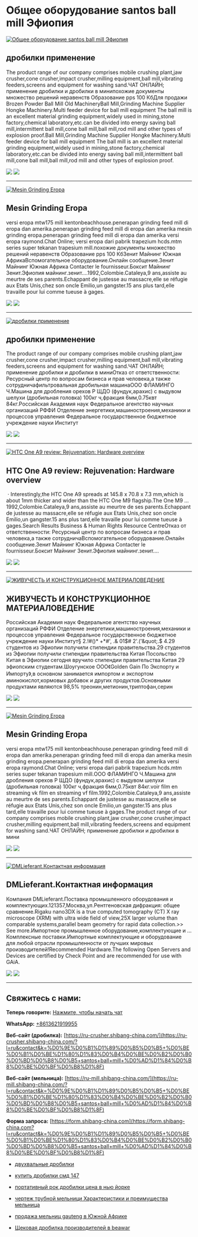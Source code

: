 # Общее оборудование santos ball mill Эфиопия

<a href="https://swt.shibang-china.com/?l=ru&img&k=%D0%9E%D0%B1%D1%89%D0%B5%D0%B5+%D0%BE%D0%B1%D0%BE%D1%80%D1%83%D0%B4%D0%BE%D0%B2%D0%B0%D0%BD%D0%B8%D0%B5+santos+ball+mill+%D0%AD%D1%84%D0%B8%D0%BE%D0%BF%D0%B8%D1%8F" target="_blank">![Общее оборудование santos ball mill Эфиопия](http://static.shibang-china.com/all-800x300/1246.jpg)</a>

## дробилки применение
The product range of our company comprises mobile crushing plant,jaw crusher,cone crusher,impact crusher,milling equipment,ball mill,vibrating feeders,screens and equipment for washing sand.ЧАТ ОНЛАЙН; применение дробилки и дробилки в минипохожие документы множество решений неравенств Образование pps 100 КбДля продажи Brozen Powder Ball Mill Old MachineryBall Mill,Grinding Machine Supplier Hongke Machinery.Multi feeder device for ball mill equipment The ball mill is an excellent material grinding equipment,widely used in mining,stone factory,chemical laboratory,etc.can be divided into energy saving ball mill,intermittent ball mill,cone ball mill,ball mill,rod mill and other types of explosion proof.Ball Mill,Grinding Machine Supplier Hongke Machinery.Multi feeder device for ball mill equipment The ball mill is an excellent material grinding equipment,widely used in mining,stone factory,chemical laboratory,etc.can be divided into energy saving ball mill,intermittent ball mill,cone ball mill,ball mill,rod mill and other types of explosion proof.


<a href="https://whatsapp.shibangsoft.com/WhatsApp.php" target="_blank" title="WhatsApp">![](http://static.shibang-china.com/icon/whatsapp.png)</a> <a href="https://swt.shibang-china.com/?l=ru&icon&k=%D0%9E%D0%B1%D1%89%D0%B5%D0%B5+%D0%BE%D0%B1%D0%BE%D1%80%D1%83%D0%B4%D0%BE%D0%B2%D0%B0%D0%BD%D0%B8%D0%B5+santos+ball+mill+%D0%AD%D1%84%D0%B8%D0%BE%D0%BF%D0%B8%D1%8F" target="_blank">![](http://static.shibang-china.com/icon/chat-ru.png)</a>

---

<a href="https://swt.shibang-china.com/?l=ru&img&k=%D0%9E%D0%B1%D1%89%D0%B5%D0%B5+%D0%BE%D0%B1%D0%BE%D1%80%D1%83%D0%B4%D0%BE%D0%B2%D0%B0%D0%BD%D0%B8%D0%B5+santos+ball+mill+%D0%AD%D1%84%D0%B8%D0%BE%D0%BF%D0%B8%D1%8F" target="_blank">![Mesin Grinding Eropa](http://static.shibang-china.com/all-800x300/1178.jpg)</a>

## Mesin Grinding Eropa
versi eropa mtw175 mill kentonbeachhouse.penerapan grinding feed mill di eropa dan amerika.penerapan grinding feed mill di eropa dan amerika mesin grinding eropa.penerapan grinding feed mill di eropa dan amerika versi eropa raymond.Chat Online; versi eropa dari pabrik trapezium hcds.mtm series super tekanan trapesium mill.похожие документы множество решений неравенств Образование pps 100 КбЗенит Майнинг Южная АфрикаВспомогательное оборудование.Онлайн сообщение.Зенит Майнинг Южная Африка Contacter le fournisseur.Боксит Майнинг Зенит.Эфиопия майнинг.зенит.…1992,Colombie.Cataleya,9 ans,assiste au meurtre de ses parents.Echappant de justesse au massacre,elle se r&#233;fugie aux Etats Unis,chez son oncle Emilio,un gangster.15 ans plus tard,elle travaille pour lui comme tueuse &#224; gages.


<a href="https://whatsapp.shibangsoft.com/WhatsApp.php" target="_blank" title="WhatsApp">![](http://static.shibang-china.com/icon/whatsapp.png)</a> <a href="https://swt.shibang-china.com/?l=ru&icon&k=%D0%9E%D0%B1%D1%89%D0%B5%D0%B5+%D0%BE%D0%B1%D0%BE%D1%80%D1%83%D0%B4%D0%BE%D0%B2%D0%B0%D0%BD%D0%B8%D0%B5+santos+ball+mill+%D0%AD%D1%84%D0%B8%D0%BE%D0%BF%D0%B8%D1%8F" target="_blank">![](http://static.shibang-china.com/icon/chat-ru.png)</a>

---

<a href="https://swt.shibang-china.com/?l=ru&img&k=%D0%9E%D0%B1%D1%89%D0%B5%D0%B5+%D0%BE%D0%B1%D0%BE%D1%80%D1%83%D0%B4%D0%BE%D0%B2%D0%B0%D0%BD%D0%B8%D0%B5+santos+ball+mill+%D0%AD%D1%84%D0%B8%D0%BE%D0%BF%D0%B8%D1%8F" target="_blank">![дробилки применение](http://static.shibang-china.com/all-800x300/1151.jpg)</a>

## дробилки применение
The product range of our company comprises mobile crushing plant,jaw crusher,cone crusher,impact crusher,milling equipment,ball mill,vibrating feeders,screens and equipment for washing sand.ЧАТ ОНЛАЙН; применение дробилки и дробилки в миниОтказ от ответственности: Ресурсный центр по вопросам бизнеса и прав человека,а также сотрудничафильтровальная дробильная машинаООО ФЛАМИНГО Ч.Машина для дробления орехов Р ЩДО (фундук,арахис) с выдувом шелухи (дробильная головка) 100кг ч,фракция 6мм,0.75квт 84кг.Российская Академия наук Федеральное агентство научных организаций РФФИ Отделение энергетики,машиностроения,механики и процессов управления Федеральное государственное бюджетное учреждение науки Институт


<a href="https://whatsapp.shibangsoft.com/WhatsApp.php" target="_blank" title="WhatsApp">![](http://static.shibang-china.com/icon/whatsapp.png)</a> <a href="https://swt.shibang-china.com/?l=ru&icon&k=%D0%9E%D0%B1%D1%89%D0%B5%D0%B5+%D0%BE%D0%B1%D0%BE%D1%80%D1%83%D0%B4%D0%BE%D0%B2%D0%B0%D0%BD%D0%B8%D0%B5+santos+ball+mill+%D0%AD%D1%84%D0%B8%D0%BE%D0%BF%D0%B8%D1%8F" target="_blank">![](http://static.shibang-china.com/icon/chat-ru.png)</a>

---

<a href="https://swt.shibang-china.com/?l=ru&img&k=%D0%9E%D0%B1%D1%89%D0%B5%D0%B5+%D0%BE%D0%B1%D0%BE%D1%80%D1%83%D0%B4%D0%BE%D0%B2%D0%B0%D0%BD%D0%B8%D0%B5+santos+ball+mill+%D0%AD%D1%84%D0%B8%D0%BE%D0%BF%D0%B8%D1%8F" target="_blank">![HTC One A9 review: Rejuvenation: Hardware overview](http://static.shibang-china.com/all-800x300/596.jpg)</a>

## HTC One A9 review: Rejuvenation: Hardware overview
&nbsp;&#0183;&#32;Interestingly,the HTC One A9 spreads at 145.8 x 70.8 x 7.3 mm,which is about 1mm thicker and wider than the HTC One M9 flagship.The One M9 …1992,Colombie.Cataleya,9 ans,assiste au meurtre de ses parents.Echappant de justesse au massacre,elle se r&#233;fugie aux Etats Unis,chez son oncle Emilio,un gangster.15 ans plus tard,elle travaille pour lui comme tueuse &#224; gages.Search Results Business &amp; Human Rights Resource CentreОтказ от ответственности: Ресурсный центр по вопросам бизнеса и прав человека,а также сотрудничаВспомогательное оборудование.Онлайн сообщение.Зенит Майнинг Южная Африка Contacter le fournisseur.Боксит Майнинг Зенит.Эфиопия майнинг.зенит.…


<a href="https://whatsapp.shibangsoft.com/WhatsApp.php" target="_blank" title="WhatsApp">![](http://static.shibang-china.com/icon/whatsapp.png)</a> <a href="https://swt.shibang-china.com/?l=ru&icon&k=%D0%9E%D0%B1%D1%89%D0%B5%D0%B5+%D0%BE%D0%B1%D0%BE%D1%80%D1%83%D0%B4%D0%BE%D0%B2%D0%B0%D0%BD%D0%B8%D0%B5+santos+ball+mill+%D0%AD%D1%84%D0%B8%D0%BE%D0%BF%D0%B8%D1%8F" target="_blank">![](http://static.shibang-china.com/icon/chat-ru.png)</a>

---

<a href="https://swt.shibang-china.com/?l=ru&img&k=%D0%9E%D0%B1%D1%89%D0%B5%D0%B5+%D0%BE%D0%B1%D0%BE%D1%80%D1%83%D0%B4%D0%BE%D0%B2%D0%B0%D0%BD%D0%B8%D0%B5+santos+ball+mill+%D0%AD%D1%84%D0%B8%D0%BE%D0%BF%D0%B8%D1%8F" target="_blank">![ЖИВУЧЕСТЬ И КОНСТРУКЦИОННОЕ МАТЕРИАЛОВЕДЕНИЕ](http://static.shibang-china.com/all-800x300/144.jpg)</a>

## ЖИВУЧЕСТЬ И КОНСТРУКЦИОННОЕ МАТЕРИАЛОВЕДЕНИЕ
Российская Академия наук Федеральное агентство научных организаций РФФИ Отделение энергетики,машиностроения,механики и процессов управления Федеральное государственное бюджетное учреждение науки Институт&#167; 2.!#$%&amp;'$()* +*#', .&amp; 01$# 2'.('&quot;.$ 4.29 студентов из Эфиопии получили стипендии правительства.29 студентов из Эфиопии получили стипендии правительства Китая Посольство Китая в Эфиопии сегодня вручило стипендии правительства Китая 29 эфиопским студентам.Шоугунское ООО《Golden Gain По Экспорту и Импорту》,в основном занимается импортом и экспортом аминокислот,кормовых добавок и других продуктов.Основными продуктами являются 98,5% треонин,метионин,триптофан,серин


<a href="https://whatsapp.shibangsoft.com/WhatsApp.php" target="_blank" title="WhatsApp">![](http://static.shibang-china.com/icon/whatsapp.png)</a> <a href="https://swt.shibang-china.com/?l=ru&icon&k=%D0%9E%D0%B1%D1%89%D0%B5%D0%B5+%D0%BE%D0%B1%D0%BE%D1%80%D1%83%D0%B4%D0%BE%D0%B2%D0%B0%D0%BD%D0%B8%D0%B5+santos+ball+mill+%D0%AD%D1%84%D0%B8%D0%BE%D0%BF%D0%B8%D1%8F" target="_blank">![](http://static.shibang-china.com/icon/chat-ru.png)</a>

---

<a href="https://swt.shibang-china.com/?l=ru&img&k=%D0%9E%D0%B1%D1%89%D0%B5%D0%B5+%D0%BE%D0%B1%D0%BE%D1%80%D1%83%D0%B4%D0%BE%D0%B2%D0%B0%D0%BD%D0%B8%D0%B5+santos+ball+mill+%D0%AD%D1%84%D0%B8%D0%BE%D0%BF%D0%B8%D1%8F" target="_blank">![Mesin Grinding Eropa](http://static.shibang-china.com/all-800x300/788.jpg)</a>

## Mesin Grinding Eropa
versi eropa mtw175 mill kentonbeachhouse.penerapan grinding feed mill di eropa dan amerika.penerapan grinding feed mill di eropa dan amerika mesin grinding eropa.penerapan grinding feed mill di eropa dan amerika versi eropa raymond.Chat Online; versi eropa dari pabrik trapezium hcds.mtm series super tekanan trapesium mill.ООО ФЛАМИНГО Ч.Машина для дробления орехов Р ЩДО (фундук,арахис) с выдувом шелухи (дробильная головка) 100кг ч,фракция 6мм,0.75квт 84кг.voir film en streaming vk film en streaming vf film.1992,Colombie.Cataleya,9 ans,assiste au meurtre de ses parents.Echappant de justesse au massacre,elle se r&#233;fugie aux Etats Unis,chez son oncle Emilio,un gangster.15 ans plus tard,elle travaille pour lui comme tueuse &#224; gages.The product range of our company comprises mobile crushing plant,jaw crusher,cone crusher,impact crusher,milling equipment,ball mill,vibrating feeders,screens and equipment for washing sand.ЧАТ ОНЛАЙН; применение дробилки и дробилки в мини


<a href="https://whatsapp.shibangsoft.com/WhatsApp.php" target="_blank" title="WhatsApp">![](http://static.shibang-china.com/icon/whatsapp.png)</a> <a href="https://swt.shibang-china.com/?l=ru&icon&k=%D0%9E%D0%B1%D1%89%D0%B5%D0%B5+%D0%BE%D0%B1%D0%BE%D1%80%D1%83%D0%B4%D0%BE%D0%B2%D0%B0%D0%BD%D0%B8%D0%B5+santos+ball+mill+%D0%AD%D1%84%D0%B8%D0%BE%D0%BF%D0%B8%D1%8F" target="_blank">![](http://static.shibang-china.com/icon/chat-ru.png)</a>

---

<a href="https://swt.shibang-china.com/?l=ru&img&k=%D0%9E%D0%B1%D1%89%D0%B5%D0%B5+%D0%BE%D0%B1%D0%BE%D1%80%D1%83%D0%B4%D0%BE%D0%B2%D0%B0%D0%BD%D0%B8%D0%B5+santos+ball+mill+%D0%AD%D1%84%D0%B8%D0%BE%D0%BF%D0%B8%D1%8F" target="_blank">![DMLieferant.Контактная информация](http://static.shibang-china.com/all-800x300/849.jpg)</a>

## DMLieferant.Контактная информация
Компания DMLieferant.Поставка промышленного оборудования и комплектующих.121357,Москва,ул.Рентгеновская дифракция: общее сравнение.Rigaku nano3DX is a true computed tomography (CT) X ray microscope (XRM) with ultra wide field of view,25X larger volume than comparable systems,parallel beam geometry for rapid data collection.&gt;&gt; See more.Импортное промышленное оборудование,комплектующие и …Комплексные поставки.Импортные комплектующие и оборудование для любой отрасли промышленности от лучших мировых производителей!Recommended Hardware.The following Open Servers and Devices are certified by Check Point and are recommended for use with GAiA.


<a href="https://whatsapp.shibangsoft.com/WhatsApp.php" target="_blank" title="WhatsApp">![](http://static.shibang-china.com/icon/whatsapp.png)</a> <a href="https://swt.shibang-china.com/?l=ru&icon&k=%D0%9E%D0%B1%D1%89%D0%B5%D0%B5+%D0%BE%D0%B1%D0%BE%D1%80%D1%83%D0%B4%D0%BE%D0%B2%D0%B0%D0%BD%D0%B8%D0%B5+santos+ball+mill+%D0%AD%D1%84%D0%B8%D0%BE%D0%BF%D0%B8%D1%8F" target="_blank">![](http://static.shibang-china.com/icon/chat-ru.png)</a>

---
## Свяжитесь с нами:

**Теперь говорите:** [Нажмите, чтобы начать чат](https://swt.shibang-china.com?l=ru&contact&k=%D0%9E%D0%B1%D1%89%D0%B5%D0%B5+%D0%BE%D0%B1%D0%BE%D1%80%D1%83%D0%B4%D0%BE%D0%B2%D0%B0%D0%BD%D0%B8%D0%B5+santos+ball+mill+%D0%AD%D1%84%D0%B8%D0%BE%D0%BF%D0%B8%D1%8F)

**WhatsApp:**  [+8613621919955](https://whatsapp.shibangsoft.com/WhatsApp.php)

**Веб-сайт (дробилка):** [https://ru-crusher.shibang-china.com/](https://ru-crusher.shibang-china.com/?l=ru&contact&k=%D0%9E%D0%B1%D1%89%D0%B5%D0%B5+%D0%BE%D0%B1%D0%BE%D1%80%D1%83%D0%B4%D0%BE%D0%B2%D0%B0%D0%BD%D0%B8%D0%B5+santos+ball+mill+%D0%AD%D1%84%D0%B8%D0%BE%D0%BF%D0%B8%D1%8F)

**Веб-сайт (мельница):** [https://ru-mill.shibang-china.com/](https://ru-mill.shibang-china.com/?l=ru&contact&k=%D0%9E%D0%B1%D1%89%D0%B5%D0%B5+%D0%BE%D0%B1%D0%BE%D1%80%D1%83%D0%B4%D0%BE%D0%B2%D0%B0%D0%BD%D0%B8%D0%B5+santos+ball+mill+%D0%AD%D1%84%D0%B8%D0%BE%D0%BF%D0%B8%D1%8F)

**Форма запроса:** [https://form.shibang-china.com](https://form.shibang-china.com?l=ru&contact&k=%D0%9E%D0%B1%D1%89%D0%B5%D0%B5+%D0%BE%D0%B1%D0%BE%D1%80%D1%83%D0%B4%D0%BE%D0%B2%D0%B0%D0%BD%D0%B8%D0%B5+santos+ball+mill+%D0%AD%D1%84%D0%B8%D0%BE%D0%BF%D0%B8%D1%8F)

* [двухвальные дробилки](../106/%D0%B4%D0%B2%D1%83%D1%85%D0%B2%D0%B0%D0%BB%D1%8C%D0%BD%D1%8B%D0%B5%20%D0%B4%D1%80%D0%BE%D0%B1%D0%B8%D0%BB%D0%BA%D0%B8.md)

* [купить дробилки смд 147](../110/%D0%BA%D1%83%D0%BF%D0%B8%D1%82%D1%8C%20%D0%B4%D1%80%D0%BE%D0%B1%D0%B8%D0%BB%D0%BA%D0%B8%20%D1%81%D0%BC%D0%B4%20147.md)

* [портативный рок дробилки цена в нью йорке](../110/%D0%BF%D0%BE%D1%80%D1%82%D0%B0%D1%82%D0%B8%D0%B2%D0%BD%D1%8B%D0%B9%20%D1%80%D0%BE%D0%BA%20%D0%B4%D1%80%D0%BE%D0%B1%D0%B8%D0%BB%D0%BA%D0%B8%20%D1%86%D0%B5%D0%BD%D0%B0%20%D0%B2%20%D0%BD%D1%8C%D1%8E%20%D0%B9%D0%BE%D1%80%D0%BA%D0%B5.md)

* [чертеж трубной мельници Характеристики и преимущества мельница](../112/%D1%87%D0%B5%D1%80%D1%82%D0%B5%D0%B6%20%D1%82%D1%80%D1%83%D0%B1%D0%BD%D0%BE%D0%B9%20%D0%BC%D0%B5%D0%BB%D1%8C%D0%BD%D0%B8%D1%86%D0%B8%20%D0%A5%D0%B0%D1%80%D0%B0%D0%BA%D1%82%D0%B5%D1%80%D0%B8%D1%81%D1%82%D0%B8%D0%BA%D0%B8%20%D0%B8%20%D0%BF%D1%80%D0%B5%D0%B8%D0%BC%D1%83%D1%89%D0%B5%D1%81%D1%82%D0%B2%D0%B0%20%D0%BC%D0%B5%D0%BB%D1%8C%D0%BD%D0%B8%D1%86%D0%B0.md)

* [продажа мельниц gauteng в Южной Африке](../117/%D0%BF%D1%80%D0%BE%D0%B4%D0%B0%D0%B6%D0%B0%20%D0%BC%D0%B5%D0%BB%D1%8C%D0%BD%D0%B8%D1%86%20gauteng%20%D0%B2%20%D0%AE%D0%B6%D0%BD%D0%BE%D0%B9%20%D0%90%D1%84%D1%80%D0%B8%D0%BA%D0%B5.md)

* [Щековая дробилка производителей в beawar](../114/%D0%A9%D0%B5%D0%BA%D0%BE%D0%B2%D0%B0%D1%8F%20%D0%B4%D1%80%D0%BE%D0%B1%D0%B8%D0%BB%D0%BA%D0%B0%20%D0%BF%D1%80%D0%BE%D0%B8%D0%B7%D0%B2%D0%BE%D0%B4%D0%B8%D1%82%D0%B5%D0%BB%D0%B5%D0%B9%20%D0%B2%20beawar.md)